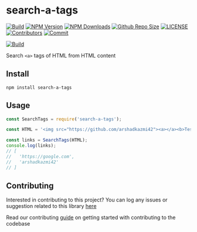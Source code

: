 # search-a-tags

[![Build](https://github.com/AryanAg08/search-a-tags-hacktoberfest/actions/workflows/nodejs.yml/badge.svg)](https://github.com/AryanAg08/search-a-tags-hacktoberfest/actions/workflows/nodejs.yml)
[![NPM Version](https://img.shields.io/npm/v/search-a-tags-hacktoberfest.svg)](https://www.npmjs.com/package/search-a-tags-hacktoberfest)
[![NPM Downloads](https://img.shields.io/npm/dt/search-a-tags-hacktoberfest.svg)](https://www.npmjs.com/package/search-a-tags-hacktoberfest)
[![Github Repo Size](https://img.shields.io/github/repo-size/AryanAg08/search-a-tags-hacktoberfest.svg)](https://github.com/AryanAg08/search-a-tags-hacktoberfest)
[![LICENSE](https://img.shields.io/npm/l/search-a-tags-hacktoberfest.svg)](https://github.com/AryanAg08/search-a-tags-hacktoberfest/blob/master/LICENSE)
[![Contributors](https://img.shields.io/github/contributors/AryanAg08/search-a-tags-hacktoberfest.svg)](https://github.com/AryanAg08/search-a-tags-hacktoberfest/graphs/contributors)
[![Commit](https://img.shields.io/github/last-commit/AryanAg08/search-a-tags-hacktoberfest.svg)](https://github.com/AryanAg08/search-a-tags-hacktoberfest/commits/master)


[![Build](https://github.com/arshadkazmi42/search-a-tags/actions/workflows/nodejs.yml/badge.svg)](https://github.com/arshadkazmi42/search-a-tags/actions/workflows/nodejs.yml)

Search `<a>` tags of HTML from HTML content

## Install

```
npm install search-a-tags
```

## Usage

```javascript
const SearchTags = require('search-a-tags');

const HTML = '<img src="https://github.com/arshadkazmi42"><a></a><b>Test</b><a href="https://google.com" />Click Here</a><p>This is a paragraph</p><a target="_" href="arshadkazmi42"><img src="test.png" /><img target="_" src="/images/1.png">';

const links = SearchTags(HTML);
console.log(links);
// [
//   'https://google.com',
//   'arshadkazmi42'
// ]
```

## Contributing

Interested in contributing to this project?
You can log any issues or suggestion related to this library [here](https://github.com/arshadkazmi42/search-a-tags/issues/new)

Read our contributing [guide](CONTRIBUTING.md) on getting started with contributing to the codebase
